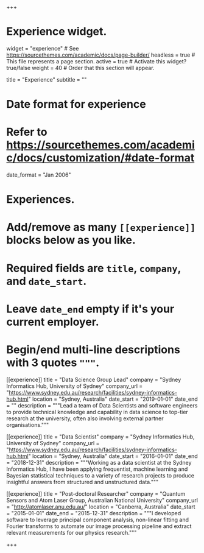 +++
# Experience widget.
widget = "experience"  # See https://sourcethemes.com/academic/docs/page-builder/
headless = true  # This file represents a page section.
active = true  # Activate this widget? true/false
weight = 40  # Order that this section will appear.

title = "Experience"
subtitle = ""

# Date format for experience
#   Refer to https://sourcethemes.com/academic/docs/customization/#date-format
date_format = "Jan 2006"

# Experiences.
#   Add/remove as many `[[experience]]` blocks below as you like.
#   Required fields are `title`, `company`, and `date_start`.
#   Leave `date_end` empty if it's your current employer.
#   Begin/end multi-line descriptions with 3 quotes `"""`.
[[experience]]
  title = "Data Science Group Lead"
  company = "Sydney Informatics Hub, University of Sydney"
  company_url = "https://www.sydney.edu.au/research/facilities/sydney-informatics-hub.html"
  location = "Sydney, Australia"
  date_start = "2019-01-01"
  date_end = ""
  description = """Lead a team of Data Scientists and software engineers to provide technical knowledge and capability in data science to top-tier research at the university, often also involving external partner organisations."""

[[experience]]
  title = "Data Scientist"
  company = "Sydney Informatics Hub, University of Sydney"
  company_url = "https://www.sydney.edu.au/research/facilities/sydney-informatics-hub.html"
  location = "Sydney, Australia"
  date_start = "2016-01-01"
  date_end = "2018-12-31"
  description = """Working as a data scientist at the Sydney Informatics Hub, I have been applying frequentist, machine learning and Bayesian statistical techniques to a variety of research projects to produce insightful answers from structured and unstructured data."""

[[experience]]
  title = "Post-doctoral Researcher"
  company = "Quantum Sensors and Atom Laser Group, Australian National University"
  company_url = "http://atomlaser.anu.edu.au/"
  location = "Canberra, Australia"
  date_start = "2015-01-01"
  date_end = "2015-12-31"
  description = """I developed software to leverage principal component analysis, non-linear fitting and Fourier transforms to automate our image processing pipeline and extract relevant measurements for our physics research."""

+++
